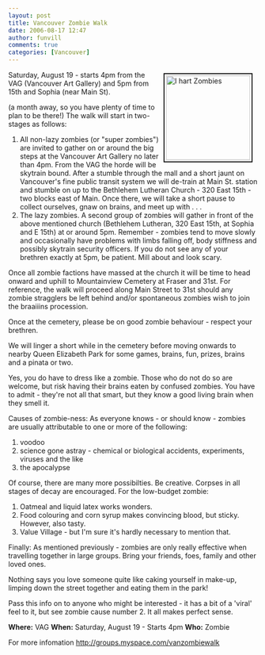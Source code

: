 ```yaml
---
layout: post
title: Vancouver Zombie Walk
date: 2006-08-17 12:47
author: funvill
comments: true
categories: [Vancouver]
---
```

<img src="http://blog.abluestar.com/public/uploads/2006/4610108_m.gif" alt="I hart Zombies" title="I hart Zombies" style="margin: 5px 10px; padding: 3px" align="right" border="2" height="170" width="170" />

Saturday, August 19 - starts 4pm from the VAG (Vancouver Art Gallery) and 5pm from 15th and Sophia
(near Main St).

(a month away, so you have plenty of time to plan to be there!)
The walk will start in two-stages as follows:
<ol>
	<li>All non-lazy zombies (or "super zombies") are invited to gather on or around the big steps at the Vancouver Art Gallery no later than 4pm. From the VAG the horde will be skytrain bound. After a stumble through the mall and a short jaunt on Vancouver's fine public transit system we will de-train at Main St. station and stumble on up to the Bethlehem Lutheran Church - 320 East 15th - two blocks east of Main. Once there, we will take a short pause to collect ourselves, gnaw on brains, and meet up with . . .</li>
	<li>The lazy zombies. A second group of zombies will gather in front of the above mentioned church (Bethlehem Lutheran, 320 East 15th, at Sophia and E 15th) at or around 5pm. Remember - zombies tend to move slowly and occasionally have problems with limbs falling off, body stiffness and possibly skytrain security officers. If you do not see any of your brethren exactly at 5pm, be patient. Mill about and look scary.</li>
</ol>
Once all zombie factions have massed at the church it will be time to head onward and uphill to Mountainview Cemetery at Fraser and 31st. For reference, the walk will proceed along Main Street to 31st should any zombie stragglers be left behind and/or spontaneous zombies wish to join the braaiiins procession.

Once at the cemetery, please be on good zombie behaviour - respect your brethren.

We will linger a short while in the cemetery before moving onwards to nearby Queen Elizabeth Park for some games, brains, fun, prizes, brains and a pinata or two.

Yes, you do have to dress like a zombie. Those who do not do so are welcome, but risk having their brains eaten by confused zombies. You have to admit - they're not all that smart, but they know a good living brain when they smell it.

Causes of zombie-ness: As everyone knows - or should know - zombies are usually attributable to one or more of the following:
<ol>
	<li>voodoo</li>
	<li>science gone astray - chemical or biological accidents, experiments, viruses and the like</li>
	<li>the apocalypse</li>
</ol>
Of course, there are many more possibilties. Be creative. Corpses in all stages of decay are encouraged.
For the low-budget zombie:
<ol>
	<li>Oatmeal and liquid latex works wonders.</li>
	<li>Food colouring and corn syrup makes convincing blood, but sticky. However, also tasty.</li>
	<li>Value Village - but I'm sure it's hardly necessary to mention that.</li>
</ol>
Finally: As mentioned previously - zombies are only really effective when travelling together in large groups. Bring your friends, foes, family and other loved ones.

Nothing says you love someone quite like caking yourself in make-up, limping down the street together and eating them in the park!

Pass this info on to anyone who might be interested - it has a bit of a 'viral' feel to it, but see zombie cause number 2. It all makes perfect sense.

<strong>Where:</strong> VAG
<strong>When:</strong> Saturday, August 19 - Starts 4pm
<strong>Who:</strong> Zombie

For more infomation
<a href="http://groups.myspace.com/vanzombiewalk">http://groups.myspace.com/vanzombiewalk</a>
